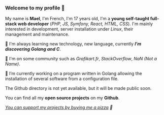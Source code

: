 ### Welcome to my profile 👋

My name is __Mael__, I'm French, I'm 17 years old, I'm a __young self-taught full-stack web developer__ (_PHP, JS, Symfony, React, HTML, CSS_). I'm mainly interested in development, server installation under _Linux_, their management and maintenance.

🌱 I'm always learning new technology, new language, currently ___I'm discovering Golang and C___.

💬 I'm on some community such as _Grafikart.fr_, _StackOverflow_, _NaN (Not a Name)_.

🔭 I’m currently working on a program written in Golang allowing the installation of several software from a configuration file.

The Github directory is not yet available, but it will be made public soon.

You can find all my __open source projects__ on my __Github__.

_[You can support my projects by buying me a pizza](https://www.buymeacoffee.com/Mael91) :pizza:_

<!--
**Mael-91/Mael-91** is a ✨ _special_ ✨ repository because its `README.md` (this file) appears on your GitHub profile.

Here are some ideas to get you started:

- 🔭 I’m currently working on ...
- 🌱 I’m currently learning ...
- 👯 I’m looking to collaborate on ...
- 🤔 I’m looking for help with ...
- 💬 Ask me about ...
- 📫 How to reach me: ...
- 😄 Pronouns: ...
- ⚡ Fun fact: ...
-->
